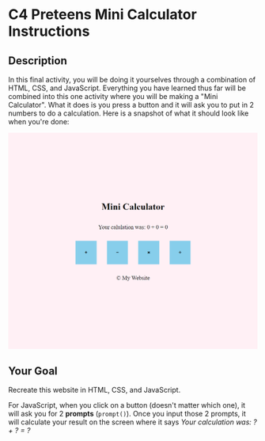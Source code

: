 # C4 Preteens Mini Calculator Instructions

## Description

In this final activity, you will be doing it yourselves through a combination of HTML, CSS, and JavaScript. Everything you have learned thus far will be combined into this one activity where you will be making a "Mini Calculator". What it does is you press a button and it will ask you to put in 2 numbers to do a calculation. Here is a snapshot of what it should look like when you're done:

![example](snapshot.png)

## Your Goal

Recreate this website in HTML, CSS, and JavaScript.

For JavaScript, when you click on a button (doesn't matter which one), it will ask you for 2 **prompts** (``prompt()``). Once you input those 2 prompts, it will calculate your result on the screen where it says *Your calculation was: ? + ? = ?*
